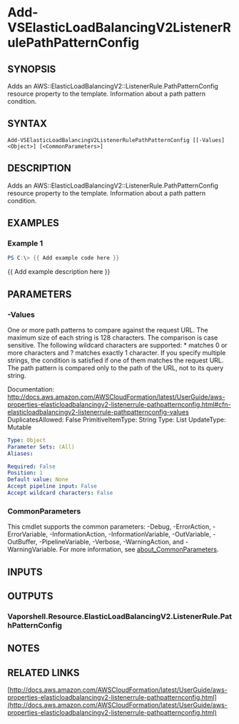 # Add-VSElasticLoadBalancingV2ListenerRulePathPatternConfig

## SYNOPSIS
Adds an AWS::ElasticLoadBalancingV2::ListenerRule.PathPatternConfig resource property to the template.
Information about a path pattern condition.

## SYNTAX

```
Add-VSElasticLoadBalancingV2ListenerRulePathPatternConfig [[-Values] <Object>] [<CommonParameters>]
```

## DESCRIPTION
Adds an AWS::ElasticLoadBalancingV2::ListenerRule.PathPatternConfig resource property to the template.
Information about a path pattern condition.

## EXAMPLES

### Example 1
```powershell
PS C:\> {{ Add example code here }}
```

{{ Add example description here }}

## PARAMETERS

### -Values
One or more path patterns to compare against the request URL.
The maximum size of each string is 128 characters.
The comparison is case sensitive.
The following wildcard characters are supported: * matches 0 or more characters and ?
matches exactly 1 character.
If you specify multiple strings, the condition is satisfied if one of them matches the request URL.
The path pattern is compared only to the path of the URL, not to its query string.

Documentation: http://docs.aws.amazon.com/AWSCloudFormation/latest/UserGuide/aws-properties-elasticloadbalancingv2-listenerrule-pathpatternconfig.html#cfn-elasticloadbalancingv2-listenerrule-pathpatternconfig-values
DuplicatesAllowed: False
PrimitiveItemType: String
Type: List
UpdateType: Mutable

```yaml
Type: Object
Parameter Sets: (All)
Aliases:

Required: False
Position: 1
Default value: None
Accept pipeline input: False
Accept wildcard characters: False
```

### CommonParameters
This cmdlet supports the common parameters: -Debug, -ErrorAction, -ErrorVariable, -InformationAction, -InformationVariable, -OutVariable, -OutBuffer, -PipelineVariable, -Verbose, -WarningAction, and -WarningVariable. For more information, see [about_CommonParameters](http://go.microsoft.com/fwlink/?LinkID=113216).

## INPUTS

## OUTPUTS

### Vaporshell.Resource.ElasticLoadBalancingV2.ListenerRule.PathPatternConfig
## NOTES

## RELATED LINKS

[http://docs.aws.amazon.com/AWSCloudFormation/latest/UserGuide/aws-properties-elasticloadbalancingv2-listenerrule-pathpatternconfig.html](http://docs.aws.amazon.com/AWSCloudFormation/latest/UserGuide/aws-properties-elasticloadbalancingv2-listenerrule-pathpatternconfig.html)


